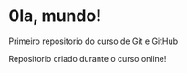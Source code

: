 # 0la, mundo!
Primeiro repositorio do curso de Git e GitHub

Repositorio criado durante o curso online!
